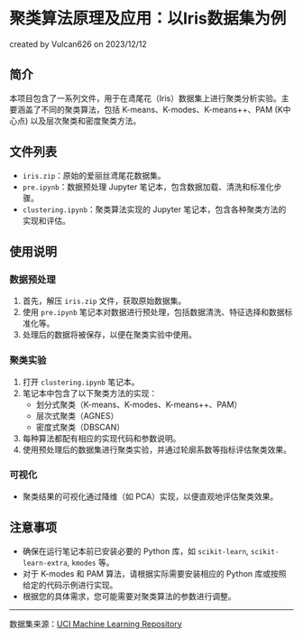 # 聚类算法原理及应用：以Iris数据集为例
created by Vulcan626 on 2023/12/12

## 简介
本项目包含了一系列文件，用于在鸢尾花（Iris）数据集上进行聚类分析实验。主要涵盖了不同的聚类算法，包括 K-means、K-modes、K-means++、PAM (K中心点) 以及层次聚类和密度聚类方法。

## 文件列表
- `iris.zip`：原始的爱丽丝鸢尾花数据集。
- `pre.ipynb`：数据预处理 Jupyter 笔记本，包含数据加载、清洗和标准化步骤。
- `clustering.ipynb`：聚类算法实现的 Jupyter 笔记本，包含各种聚类方法的实现和评估。

## 使用说明

### 数据预处理
1. 首先，解压 `iris.zip` 文件，获取原始数据集。
2. 使用 `pre.ipynb` 笔记本对数据进行预处理，包括数据清洗、特征选择和数据标准化等。
3. 处理后的数据将被保存，以便在聚类实验中使用。

### 聚类实验
1. 打开 `clustering.ipynb` 笔记本。
2. 笔记本中包含了以下聚类方法的实现：
    - 划分式聚类（K-means、K-modes、K-means++、PAM）
    - 层次式聚类（AGNES）
    - 密度式聚类（DBSCAN）
3. 每种算法都配有相应的实现代码和参数说明。
4. 使用预处理后的数据集进行聚类实验，并通过轮廓系数等指标评估聚类效果。

### 可视化
- 聚类结果的可视化通过降维（如 PCA）实现，以便直观地评估聚类效果。

## 注意事项
- 确保在运行笔记本前已安装必要的 Python 库，如 `scikit-learn`, `scikit-learn-extra`, `kmodes` 等。
- 对于 K-modes 和 PAM 算法，请根据实际需要安装相应的 Python 库或按照给定的代码示例进行实现。
- 根据您的具体需求，您可能需要对聚类算法的参数进行调整。

---

数据集来源：[UCI Machine Learning Repository](https://archive.ics.uci.edu/dataset/53/iris)